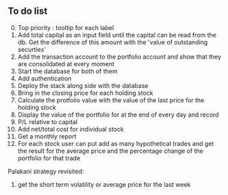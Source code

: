 ## To do list

0. Top priority : tooltip for each label
01. Add total capital as an input field until the capital can be read from the db. Get the difference of this amount with the 'value of outstanding securties'
1. Add the transaction account to the portfolio account and show that they are consolidated at every moment
2. Start the database for both of them 
3. Add authentication
4. Deploy the stack along side with the database
5. Bring in the closing price for each holding stock
6. Calculate the protfolio value with the value of the last price for the holding stock
7. Display the value of the portfolio for at the end of every day and record
8. P/L relative to capital
9. Add net/total cost for individual stock
10. Get a monthly report
11. For each stock user can put add as many hypothetical trades and get the result for the average price and the percentage change of the portfolio for that trade




Palakani strategy revisited: 

1. get the short term volatility or average price for the last week